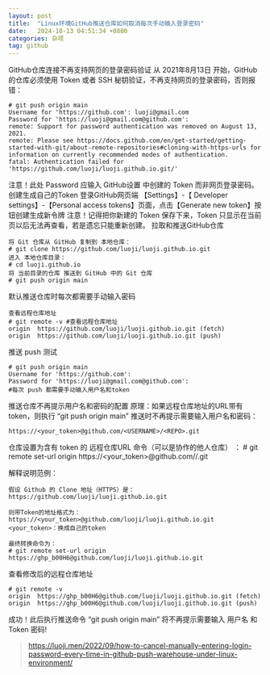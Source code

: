 ```yaml
---
layout: post
title:  "Linux环境GitHub推送仓库如何取消每次手动输入登录密码"
date:   2024-10-13 04:51:34 +0800
categories: 杂项
tag: github
---
```


GitHub仓库连接不再支持网页的登录密码验证
从 2021年8月13日 开始，GitHub 的仓库必须使用 Token 或者 SSH 秘钥验证，不再支持网页的登录密码，否则报错：

	# git push origin main
	Username for 'https://github.com': luoji@gmail.com
	Password for 'https://luoji@gmail.com@github.com': 
	remote: Support for password authentication was removed on August 13, 2021.
	remote: Please see https://docs.github.com/en/get-started/getting-started-with-git/about-remote-repositories#cloning-with-https-urls for information on currently recommended modes of authentication.
	fatal: Authentication failed for 'https://github.com/luoji/luoji.github.io.git/'

注意！此处 Password 应输入 GitHub设置 中创建的 Token 而非网页登录密码。
创建生成自己的Token
登录GitHub网页端
【Settings】-【 Developer settings】-【Personal access tokens】页面，点击【Generate new token】按钮创建生成新令牌
注意！记得把你新建的 Token 保存下来，Token 只显示在当前页以后无法再查看，若是遗忘只能重新创建。
拉取和推送GitHub仓库

	将 Git 仓库从 GitHub 复制到 本地仓库：
	# git clone https://github.com/luoji/luoji.github.io.git
	进入 本地仓库目录：
	# cd luoji.github.io
	将 当前目录的仓库 推送到 GitHub 中的 Git 仓库
	# git push origin main

默认推送仓库时每次都需要手动输入密码

	查看远程仓库地址
	# git remote -v	#查看远程仓库地址
	origin	https://github.com/luoji/luoji.github.io.git (fetch)
	origin	https://github.com/luoji/luoji.github.io.git (push)

推送 push 测试

	# git push origin main
	Username for 'https://github.com': 
	Password for 'https://luoji@gmail.com@github.com': 
	#每次 push 都需要手动输入用户名和token

推送仓库不再提示用户名和密码的配置
原理：如果远程仓库地址的URL带有token，则执行 “git push origin main” 推送时不再提示需要输入用户名和密码：

	https://<your_token>@github.com/<USERNAME>/<REPO>.git

仓库设置为含有 token 的 远程仓库URL 命令（可以是协作的他人仓库）
：
	# git remote set-url origin https://<your_token>@github.com/<USERNAME>/<REPO>.git

解释说明范例：

	假设 Github 的 Clone 地址（HTTPS）是：
	https://github.com/luoji/luoji.github.io.git

	则带Token的地址格式为：
	https://<your_token>@github.com/luoji/luoji.github.io.git
	<your_token>：换成自己的token

	最终转换命令为：
	# git remote set-url origin https://ghp_b00H6@github.com/luoji/luoji.github.io.git

查看修改后的远程仓库地址

	# git remote -v
	origin  https://ghp_b00H6@github.com/luoji/luoji.github.io.git (fetch)
	origin  https://ghp_b00H6@github.com/luoji/luoji.github.io.git (push)

成功！此后执行推送命令 “git push origin main” 将不再提示需要输入 用户名 和 Token 密码!

> https://luoji.men/2022/09/how-to-cancel-manually-entering-login-password-every-time-in-github-push-warehouse-under-linux-environment/